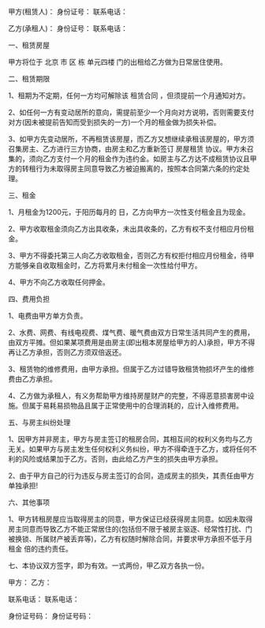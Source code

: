 
 


甲方(租赁人)： 身份证号： 联系电话：


乙方(承租人)： 身份证号： 联系电话：


一、租赁房屋


甲方将位于
北京
市 区 栋 单元四楼 门的出租给乙方做为日常居住使用。


二、租赁期限


1、租期为不定期，任何一方均可解除该
租赁合同
，但须提前一个月通知对方。


2、如任何一方有变动居所的意向，需提前至少一个月向对方说明，否则需要支付对方(因未被提前告知而受到损失的一方)一个月的租金做为损失补偿。


3、如甲方先变动居所，不再租赁该房屋，而乙方又想继续承租该房屋的，甲方须召集房主、乙方进行三方协商，由房主和乙方重新签订
房屋租赁
协议。甲方未召集的，须向乙方支付一个月的租金作为违约金。如房主与乙方达不成租赁协议且甲方的转租行为未取得房主同意导致乙方被迫搬离的，按照本合同第六条的约定处理。


三、租金


1、月租金为1200元，于阳历每月的 日，乙方向甲方一次性支付租金且为现金。


2、甲方收取租金须向乙方出具收条，未出具收条的，乙方有权不支付相应月份租金。


3、甲方不得委托第三人向乙方收取租金，否则乙方有权拒付相应月份租金，待甲方能够亲自收取租金时，乙方将累月未付租金一次性给付甲方。


4、甲方不向乙方收取任何押金。


四、费用负担


1、电费由甲方单方负责。


2、水费、网费、有线电视费、煤气费、暖气费由双方日常生活共同产生的费用，由双方平摊。但如果某项费用是由房主(即出租本房屋给甲方的人)承担，甲方不得再让乙方承担，否则乙方须双倍返还。


3、租赁物的维修费用，由甲方承担。但属于乙方过错导致租赁物损坏产生的维修费由乙方承担。


4、乙方做为承租人，有义务帮助甲方维持房屋财产的完整，不得恶意损害房中设施。但属于易耗易损物品且属于正常使用中的合理消耗的，应计入维修费用。


五、与房主纠纷处理


1、因甲方并非房主，甲方与房主签订的租房合同，其相互间的权利义务均与乙方无关。如果甲方与房主发生任何权利义务纠纷，甲方不得牵连于乙方，或将任何不利的风险或结果加于乙方。否则，由此给乙方产生的损失由甲方承担。


2、由于甲方自己的行为违反与房主签订的合同，造成房主的损失，其责任由甲方单独承担!


六、其他事项


1、甲方转租房屋应当取得房主的同意，甲方保证已经获得房主同意。如因未取得房主同意而导致乙方不能正常居住的(包括但不限于被房主驱逐、经常性打扰、门被换锁、所属财产被丢弃等)，乙方有权随时解除合同，并要求甲方承担不低于月租金 倍的违约责任。


七、本协议双方签字，即为有效。一式两份，甲乙双方各执一份。


甲方： 乙方：


联系电话： 联系电话：


身份证号码： 身份证号码：
 


 

 
 
 
 
 
  


  
 

  


  


  
 
 
 
 


